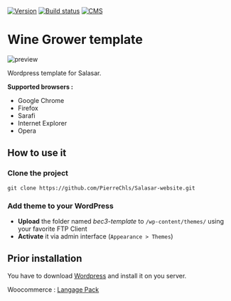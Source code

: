 [![Version](https://img.shields.io/badge/version-1.0-green.svg)](https://img.shields.io/badge/version-1.1-green.svg) [![Build status](https://img.shields.io/badge/build-passing-green.svg)](https://img.shields.io/badge/build-passing-green.svg) [![CMS](https://img.shields.io/badge/CMS-WordPress-lightgrey.svg)](https://img.shields.io/badge/CMS-WordPress-lightgrey.svg)

# Wine Grower template

![preview](https://raw.githubusercontent.com/PierreChls/wine-grower-template/master/wine-grower/images/preview.png)

Wordpress template for Salasar.

**Supported browsers :**

- Google Chrome
- Firefox
- Sarafi
- Internet Explorer
- Opera

## How to use it

### Clone the project

    git clone https://github.com/PierreChls/Salasar-website.git
    
### Add theme to your WordPress

- **Upload** the folder named *bec3-template* to `/wp-content/themes/` using your favorite FTP Client
- **Activate** it via admin interface (`Appearance > Themes`)
    
## Prior installation

You have to download [Wordpress](https://wordpress.org/download/) and install it on you server.

Woocommerce : [Langage Pack](https://translate.wordpress.org/projects/wp-plugins/woocommerce/language-packs)


